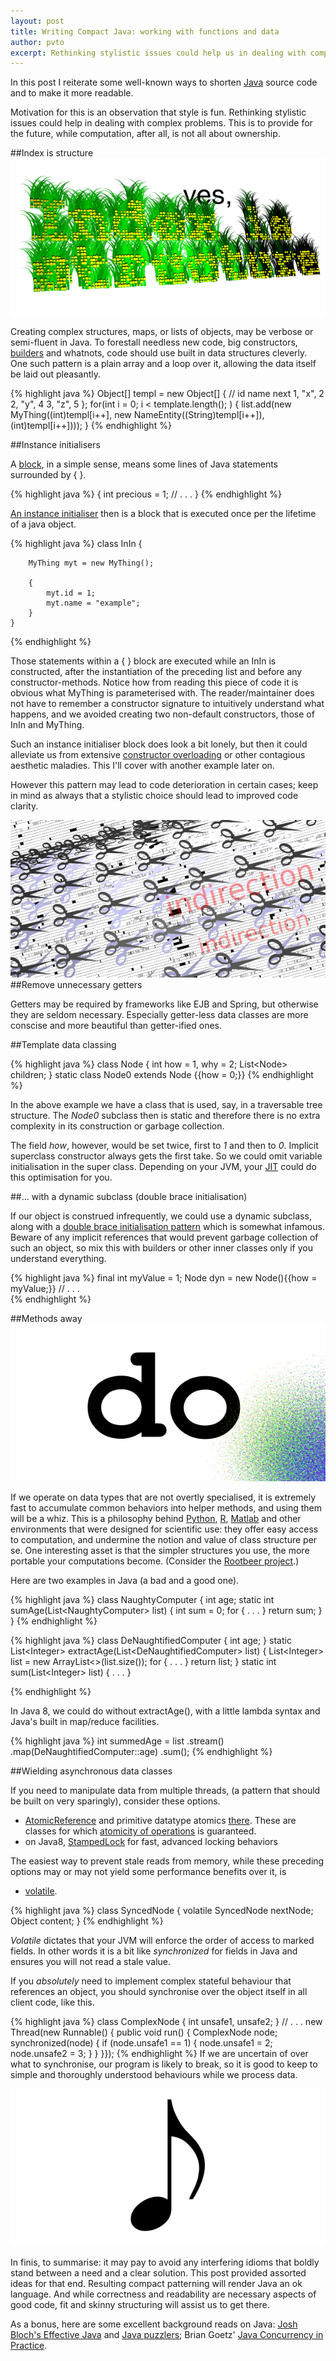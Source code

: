 ```yaml
---
layout: post
title: Writing Compact Java: working with functions and data
author: pvto
excerpt: Rethinking stylistic issues could help us in dealing with complex problems. Computation is not all about ownership.
---
```



In this post I reiterate some well-known ways to shorten [Java](http://www.oracle.com/technetwork/java/index.html) source code and to make it more readable.

Motivation for this is an observation that style is fun.  Rethinking stylistic issues could help in dealing with complex problems.  This is to provide for the future, while computation, after all, is not all about ownership.


##Index is structure
![Index is structure](/img/index-is-structure.png)

Creating complex structures, maps, or lists of objects, may be verbose or semi-fluent in Java.  To forestall needless new code, big constructors, [builders](http://en.wikipedia.org/wiki/Builder_pattern) and whatnots, code should use built in data structures cleverly.  One such pattern is a plain array and a loop over it, allowing the data itself be laid out pleasantly.

{% highlight java %}
    Object[] templ = new Object[] {
        // id   name  next
        1, "x", 2
        2, "y", 4
        3, "z", 5
    };
    for(int i = 0; i &lt; template.length(); ) {
        list.add(new MyThing((int)templ[i++], 
            new NameEntity((String)templ[i++]), (int)templ[i++])));
    }
{% endhighlight %}


##Instance initialisers

A [block](http://docs.oracle.com/javase/specs/jls/se8/html/jls-14.html#jls-14.2), in a simple sense, means some lines of Java statements surrounded by { }.

{% highlight java %}
    {
        int precious = 1;
        // . . .
    }
{% endhighlight %}

[An instance initialiser](http://docs.oracle.com/javase/specs/jls/se8/html/jls-8.html#jls-8.6) then is a block that is executed once per the lifetime of a java object.

{% highlight java %}
    class InIn {

        MyThing myt = new MyThing();

        {
            myt.id = 1;
            myt.name = "example";
        }
    }
{% endhighlight %}

Those statements within a { } block are executed while an InIn is constructed, after the instantiation of the preceding list and before any constructor-methods.  Notice how from reading this piece of code it is obvious what MyThing is parameterised with. The reader/maintainer does not have to remember a constructor signature to intuitively understand what happens, and we avoided creating two non-default constructors, those of InIn and MyThing.

Such an instance initialiser block does look a bit lonely, but then it could alleviate us from extensive [constructor overloading](http://docs.oracle.com/javase/specs/jls/se8/html/jls-8.html#jls-8.8.8) or other contagious aesthetic maladies.  This I'll cover with another example later on.

However this pattern may lead to code deterioration in certain cases; keep in mind as always that a stylistic choice should lead to improved code clarity.

![Scissors](/img/scissors.png)
##Remove unnecessary getters

Getters may be required by frameworks like EJB and Spring, but otherwise they are seldom necessary.  Especially getter-less data classes are more conscise and more beautiful than getter-ified ones.

##Template data classing

{% highlight java %}
    class Node {
        int how = 1, why = 2;
        List&lt;Node&gt; children;
    }
    static class Node0 extends Node {{how = 0;}}
{% endhighlight %}

In the above example we have a class that is used, say, in a traversable tree structure.  The *Node0* subclass then is static and therefore there is no extra complexity in its construction or garbage collection.

The field *how*, however, would be set twice, first to *1* and then to *0*.  Implicit superclass constructor always gets the first take.  So we could omit variable initialisation in the super class.  Depending on your JVM, your [JIT](http://www.javaworld.com/article/2078635/enterprise-middleware/jvm-performance-optimization--part-2--compilers.html) could do this optimisation for you.


##... with a dynamic subclass (double brace initialisation)

If our object is construed infrequently, we could use a dynamic subclass, along with a [double brace initialisation pattern](http://www.ayp-sd.blogspot.fi/2012/12/double-brace-initialization-in-java.html) which is somewhat infamous.  Beware of any implicit references that would prevent garbage collection of such an object, so mix this with builders or other inner classes only if you understand everything.

{% highlight java %}
    final int myValue = 1;
    Node dyn = new Node(){{how = myValue;}}
    // . . .  
{% endhighlight %}


##Methods away
![do](/img/do.png)

If we operate on data types that are not overtly specialised, it is extremely fast to accumulate common behaviors into helper methods, and using them will be a whiz.  This is a philosophy behind [Python](https://www.python.org/), [R](http://www.r-project.org/), [Matlab](http://www.mathworks.se/products/matlab/) and other environments that were designed for scientific use:  they offer easy access to computation, and undermine the notion and value of class structure per se.  One interesting asset is that the simpler structures you use, the more portable your computations become.  (Consider the [Rootbeer project](https://github.com/pcpratts/rootbeer1).)

Here are two examples in Java (a bad and a good one).

{% highlight java %}
    class NaughtyComputer {
        int age;
        static int sumAge(List&lt;NaughtyComputer&gt; list) {
            int sum = 0;            for { . . . }            return sum;
        }
    }
{% endhighlight %}

{% highlight java %}
    class DeNaughtifiedComputer {
        int age;
    }
    static List&lt;Integer&gt; extractAge(List&lt;DeNaughtifiedComputer&gt; list) { 
        List&lt;Integer&gt; list = new ArrayList&lt;&gt;(list.size());
        for { . . . }
        return list;
    }
    static int sum(List&lt;Integer&gt; list) { . . . }

{% endhighlight %}

In Java 8, we could do without extractAge(), with a little lambda syntax and Java's built in map/reduce facilities.

{% highlight java %}
    int summedAge = list
        .stream()
        .map(DeNaughtifiedComputer::age)
        .sum();
{% endhighlight %}

##Wielding asynchronous data classes

If you need to manipulate data from multiple threads, (a pattern that should be built on very sparingly), consider these options.

* [AtomicReference](http://docs.oracle.com/javase/8/docs/api/java/util/concurrent/atomic/AtomicReference.html) and primitive datatype atomics [there](http://docs.oracle.com/javase/8/docs/api/java/util/concurrent/atomic/package-frame.html).  These are classes for which [atomicity of operations](http://en.wikipedia.org/wiki/Atomicity_(programming)) is guaranteed.
* on Java8, [StampedLock](http://docs.oracle.com/javase/8/docs/api/java/util/concurrent/locks/StampedLock.html) for fast, advanced locking behaviors

The easiest way to prevent stale reads from memory, while these preceding options may or may not yield some performance benefits over it, is

* [volatile](http://docs.oracle.com/javase/specs/jls/se8/html/jls-8.html#jls-8.3.1.4). 

{% highlight java %}
    class SyncedNode {
        volatile SyncedNode nextNode;   
        Object content;
    }
{% endhighlight %}

*Volatile* dictates that your JVM will enforce the order of access to marked fields.  In other words it is a bit like *synchronized* for fields in Java and ensures you will not read a stale value.

If you *absolutely* need to implement complex stateful behaviour that references an object, you should synchronise over the object itself in all client code, like this.

{% highlight java %}
    class ComplexNode {
        int unsafe1, unsafe2;
    }
    // . . .
    new Thread(new Runnable() {  public void run() {
        ComplexNode node;
        synchronized(node) {
            if (node.unsafe1 == 1) {
                node.unsafe1 = 2;            node.unsafe2 = 3;
            }
        }
    }});
{% endhighlight %}
If we are uncertain of over what to synchronise, our program is likely to break, so it is good to keep to simple and thoroughly understood behaviours while we process data.

![note](/img/note.png)

In finis, to summarise: it may pay to avoid any interfering idioms that boldly stand between a need and a clear solution.  This post provided assorted ideas for that end.  Resulting compact patterning will render Java an ok language.  And while correctness and readability are necessary aspects of good code, fit and skinny structuring will assist us to get there.

As a bonus, here are some excellent background reads on Java: [Josh Bloch's Effective Java](http://www.amazon.com/Effective-Java-Edition-Joshua-Bloch/dp/0321356683/ref=sr_1_1?ie=UTF8&qid=1403521178&sr=8-1&keywords=josh+bloch) and [Java puzzlers](http://www.amazon.com/Java%C2%BF-Puzzlers-Traps-Pitfalls-Corner/dp/032133678X/ref=sr_1_2?ie=UTF8&qid=1403521213&sr=8-2&keywords=josh+bloch); Brian Goetz' [Java Concurrency in Practice](http://www.amazon.com/Java-Concurrency-Practice-Brian-Goetz/dp/0321349601/ref=sr_1_1?s=books&ie=UTF8&qid=1403521289&sr=1-1&keywords=java+concurrency+in+practice).
